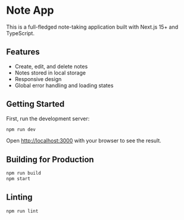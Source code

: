 # Note App

This is a full-fledged note-taking application built with Next.js 15+ and TypeScript.

## Features
- Create, edit, and delete notes
- Notes stored in local storage
- Responsive design
- Global error handling and loading states

## Getting Started

First, run the development server:

```bash
npm run dev
```

Open [http://localhost:3000](http://localhost:3000) with your browser to see the result.

## Building for Production

```bash
npm run build
npm start
```

## Linting

```bash
npm run lint
```
